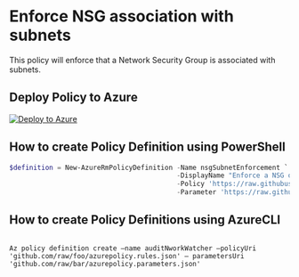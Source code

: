 # Enforce NSG association with subnets

This policy will enforce that a Network Security Group is associated with subnets.

## Deploy Policy to Azure

[![Deploy to Azure](http://azuredeploy.net/deploybutton.png)](https://portal.azure.com/?feature.customportal=false&microsoft_azure_policy=true#blade/Microsoft_Azure_Policy/CreatePolicyDefinitionBlade)

## How to create Policy Definition using PowerShell

````powershell
$definition = New-AzureRmPolicyDefinition -Name nsgSubnetEnforcement `
                                          -DisplayName "Enforce a NSG on virtual subnet" `
                                          -Policy 'https://raw.githubusercontent.com/krnese/AzureDeploy/master/ARM/policies/Network/enforce-nsg-on-subnet/azurepolicy.rules.json' `
                                          -Parameter 'https://raw.githubusercontent.com/krnese/AzureDeploy/master/ARM/policies/Network/enforce-nsg-on-subnet/azurepolicy.parameters.json'
````

## How to create Policy Definitions using AzureCLI

````cli

Az policy definition create –name auditNworkWatcher –policyUri 'github.com/raw/foo/azurepolicy.rules.json' – parametersUri 'github.com/raw/bar/azurepolicy.parameters.json'

````
